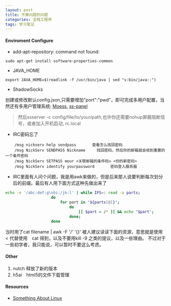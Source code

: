 ```yaml
---
layout: post
title: 不算问题的问题
categories: 全栈工程师
tags: 学习笔记
---
```


#### Enviroment Configure

* add-apt-repository: command not found:

> 
`sudo apt-get install software-properties-common`

* JAVA_HOME

> 
`export JAVA_HOME=$(readlink -f /usr/bin/java | sed "s:bin/java::")`

* ShadowSocks

> 
创建或修改默认config.json,只需要增加"port":"pwd"，即可完成多用户配置，当然还有多用户管理系统:
[Moess](https://github.com/wzxjohn/moeSS), [ss-panel](https://github.com/orvice/ss-panel)
> 然后ssserver -c config/file/to/your/path,也许你还需要nohup屏蔽阻断信号，或者加入开机启动, rc.local

* IRC密码忘了

> 

		/msg nickserv help sendpass       查看怎么找回密码
		/msg NickServ SENDPASS Nickname  	找回密码，然后你的邮箱就会收到重置的一个条件密码			
		/msg NickServ SETPASS mour <关联邮箱的条件码> <你的新密码>
		/msg NickServ identify yourpassword       密码登入服务器


* IRC里面有人问个问题，我是用awk来做的，但是后来那人说要判断每次划分后的前缀。最后有人用下面方式这种先做出来了

> 
```bash
echo -e '/abc:def:g\nhi:/jk:l' | while IFS=: read -a parts; 
					do 
						for part in "${parts[@]}"; 
							do
								[[ $part = /* ]] && echo "$part"; 
							done;
					done 
```     
> 
当时用了cat filename | awk -F '/' '{}' 被人建议读读下面的资源，意思就是使用 < 代替使用　cat 得到，以及不要用kill -9 之类的提议，以及一些理由。
不过对于一些初学者，我只能说，可以暂时不要这么考虑。

#### Other
1. nutch 释放了新的版本
2. h5ai　html5的文件下载管理

#### Resources

* [Something About Linux](http://porkmail.org/era/unix/award.html)
